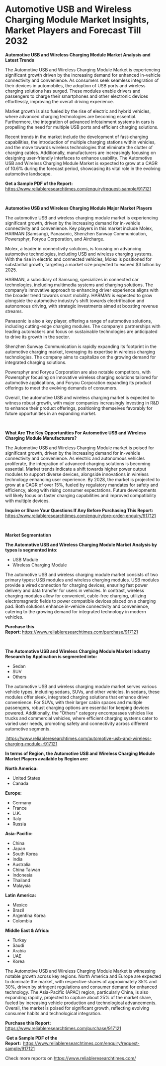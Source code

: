<p><h1>Automotive USB and Wireless Charging Module Market Insights, Market Players and Forecast Till 2032</h1></p><p><strong>Automotive USB and Wireless Charging Module Market Analysis and Latest Trends</strong></p>
<p><p>The Automotive USB and Wireless Charging Module Market is experiencing significant growth driven by the increasing demand for enhanced in-vehicle connectivity and convenience. As consumers seek seamless integration of their devices in automobiles, the adoption of USB ports and wireless charging solutions has surged. These modules enable drivers and passengers to charge their smartphones and other electronic devices effortlessly, improving the overall driving experience.</p><p>Market growth is also fueled by the rise of electric and hybrid vehicles, where advanced charging technologies are becoming essential. Furthermore, the integration of advanced infotainment systems in cars is propelling the need for multiple USB ports and efficient charging solutions.</p><p>Recent trends in the market include the development of fast-charging capabilities, the introduction of multiple charging stations within vehicles, and the move towards wireless technologies that eliminate the clutter of charging cables. Additionally, manufacturers are increasingly focusing on designing user-friendly interfaces to enhance usability. The Automotive USB and Wireless Charging Module Market is expected to grow at a CAGR of 10.6% during the forecast period, showcasing its vital role in the evolving automotive landscape.</p></p>
<p><strong>Get a Sample PDF of the Report:&nbsp;</strong> <a href="https://www.reliableresearchtimes.com/enquiry/request-sample/917121?utm_campaign=3556&utm_medium=2&utm_source=Github&utm_content=ia&utm_term=30032025&utm_id=automotive-usb-and-wireless-charging-module">https://www.reliableresearchtimes.com/enquiry/request-sample/917121</a></p>
<p>&nbsp;</p>
<p><strong>Automotive USB and Wireless Charging Module Major Market Players</strong></p>
<p><p>The automotive USB and wireless charging module market is experiencing significant growth, driven by the increasing demand for in-vehicle connectivity and convenience. Key players in this market include Molex, HARMAN (Samsung), Panasonic, Shenzhen Sunway Communication, Powersphyr, Foryou Corporation, and Aircharge. </p><p>Molex, a leader in connectivity solutions, is focusing on advancing automotive technologies, including USB and wireless charging systems. With the rise in electric and connected vehicles, Molex is positioned for substantial growth, targeting a market size projected to exceed $3 billion by 2025.</p><p>HARMAN, a subsidiary of Samsung, specializes in connected car technologies, including multimedia systems and charging solutions. The company’s innovative approach to enhancing driver experience aligns with the broader trend towards smart mobility. HARMAN is expected to grow alongside the automotive industry's shift towards electrification and autonomous driving, with strategic investments aimed at boosting revenue streams.</p><p>Panasonic is also a key player, offering a range of automotive solutions, including cutting-edge charging modules. The company’s partnerships with leading automakers and focus on sustainable technologies are anticipated to drive its growth in the sector.</p><p>Shenzhen Sunway Communication is rapidly expanding its footprint in the automotive charging market, leveraging its expertise in wireless charging technologies. The company aims to capitalize on the growing demand for integrated charging solutions.</p><p>Powersphyr and Foryou Corporation are also notable competitors, with Powersphyr focusing on innovative wireless charging solutions tailored for automotive applications, and Foryou Corporation expanding its product offerings to meet the evolving demands of consumers.</p><p>Overall, the automotive USB and wireless charging market is expected to witness robust growth, with major companies increasingly investing in R&D to enhance their product offerings, positioning themselves favorably for future opportunities in an expanding market.</p></p>
<p>&nbsp;</p>
<p><strong>What Are The Key Opportunities For Automotive USB and Wireless Charging Module Manufacturers?</strong></p>
<p><p>The Automotive USB and Wireless Charging Module market is poised for significant growth, driven by the increasing demand for in-vehicle connectivity and convenience. As electric and autonomous vehicles proliferate, the integration of advanced charging solutions is becoming essential. Market trends indicate a shift towards higher power output modules to support diverse devices, alongside innovations in wireless technology enhancing user experience. By 2028, the market is projected to grow at a CAGR of over 15%, fueled by regulatory mandates for safety and efficiency, along with rising consumer expectations. Future developments will likely focus on faster charging capabilities and improved compatibility with multiple devices.</p></p>
<p><strong>Inquire or Share Your Questions If Any Before Purchasing This Report:</strong> <a href="https://www.reliableresearchtimes.com/enquiry/pre-order-enquiry/917121?utm_campaign=3556&utm_medium=2&utm_source=Github&utm_content=ia&utm_term=30032025&utm_id=automotive-usb-and-wireless-charging-module">https://www.reliableresearchtimes.com/enquiry/pre-order-enquiry/917121</a></p>
<p>&nbsp;</p>
<p><strong>Market Segmentation</strong></p>
<p><strong>The Automotive USB and Wireless Charging Module Market Analysis by types is segmented into:</strong></p>
<p><ul><li>USB Module</li><li>Wireless Charging Module</li></ul></p>
<p><p>The automotive USB and wireless charging module market consists of two primary types: USB modules and wireless charging modules. USB modules provide a wired connection for charging devices, ensuring fast power delivery and data transfer for users in vehicles. In contrast, wireless charging modules allow for convenient, cable-free charging, utilizing electromagnetic fields to power compatible devices placed on a charging pad. Both solutions enhance in-vehicle connectivity and convenience, catering to the growing demand for integrated technology in modern vehicles.</p></p>
<p><strong>Purchase this Report:&nbsp;</strong><a href="https://www.reliableresearchtimes.com/purchase/917121?utm_campaign=3556&utm_medium=2&utm_source=Github&utm_content=ia&utm_term=30032025&utm_id=automotive-usb-and-wireless-charging-module">https://www.reliableresearchtimes.com/purchase/917121</a></p>
<p>&nbsp;</p>
<p><strong>The Automotive USB and Wireless Charging Module Market Industry Research by Application is segmented into:</strong></p>
<p><ul><li>Sedan</li><li>SUV</li><li>Others</li></ul></p>
<p><p>The automotive USB and wireless charging module market serves various vehicle types, including sedans, SUVs, and other vehicles. In sedans, these modules offer sleek, integrated charging solutions that enhance driver convenience. For SUVs, with their larger cabin spaces and multiple passengers, robust charging options are essential for keeping devices powered. Additionally, the "Others" category encompasses vehicles like trucks and commercial vehicles, where efficient charging systems cater to varied user needs, promoting safety and connectivity across different automotive segments.</p></p>
<p><a href="https://www.reliableresearchtimes.com/automotive-usb-and-wireless-charging-module-r917121?utm_campaign=3556&utm_medium=2&utm_source=Github&utm_content=ia&utm_term=30032025&utm_id=automotive-usb-and-wireless-charging-module">&nbsp;https://www.reliableresearchtimes.com/automotive-usb-and-wireless-charging-module-r917121</a></p>
<p><strong>In terms of Region, the Automotive USB and Wireless Charging Module Market Players available by Region are:</strong></p>
<p>
    <p> <strong> North America: </strong>
        <ul>
            <li>United States</li>
            <li>Canada</li>
        </ul>
        </p> 
    <p> <strong> Europe: </strong>
        <ul>
            <li>Germany</li>
            <li>France</li>
            <li>U.K.</li>
            <li>Italy</li>
            <li>Russia</li>
        </ul>
        </p> 
    <p> <strong> Asia-Pacific: </strong>
        <ul>
            <li>China</li>
            <li>Japan</li>
            <li>South Korea</li>
            <li>India</li>
            <li>Australia</li>
            <li>China Taiwan</li>
            <li>Indonesia</li>
            <li>Thailand</li>
            <li>Malaysia</li>
        </ul>
        </p> 
    <p> <strong> Latin America: </strong>
        <ul>
            <li>Mexico</li>
            <li>Brazil</li>
            <li>Argentina Korea</li>
            <li>Colombia</li>
        </ul>
        </p> 
    <p> <strong> Middle East & Africa: </strong>
        <ul>
            <li>Turkey</li>
            <li>Saudi</li>
            <li>Arabia</li>
            <li>UAE</li>
            <li>Korea</li>
        </ul>
    </p>
    </p>
<p><p>The Automotive USB and Wireless Charging Module Market is witnessing notable growth across key regions. North America and Europe are expected to dominate the market, with respective shares of approximately 35% and 30%, driven by stringent regulations and consumer demand for enhanced technology. The Asia-Pacific (APAC) region, particularly China, is also expanding rapidly, projected to capture about 25% of the market share, fueled by increasing vehicle production and technological advancements. Overall, the market is poised for significant growth, reflecting evolving consumer habits and technological integration.</p></p>
<p><strong>Purchase this Report: </strong><a href="https://www.reliableresearchtimes.com/purchase/917121?utm_campaign=3556&utm_medium=2&utm_source=Github&utm_content=ia&utm_term=30032025&utm_id=automotive-usb-and-wireless-charging-module">https://www.reliableresearchtimes.com/purchase/917121</a></p>
<p>&nbsp;<strong>Get a Sample PDF of the Report:&nbsp;&nbsp;</strong><a href="https://www.reliableresearchtimes.com/enquiry/request-sample/917121?utm_campaign=3556&utm_medium=2&utm_source=Github&utm_content=ia&utm_term=30032025&utm_id=automotive-usb-and-wireless-charging-module">https://www.reliableresearchtimes.com/enquiry/request-sample/917121</a></p>
<p><strong></strong></p>
<p>Check more reports on <a href="https://www.reliableresearchtimes.com/?utm_campaign=3556&utm_medium=2&utm_source=Github&utm_content=ia&utm_term=30032025&utm_id=automotive-usb-and-wireless-charging-module">https://www.reliableresearchtimes.com/</a></p>